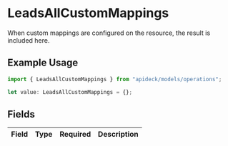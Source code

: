 # LeadsAllCustomMappings

When custom mappings are configured on the resource, the result is included here.

## Example Usage

```typescript
import { LeadsAllCustomMappings } from "apideck/models/operations";

let value: LeadsAllCustomMappings = {};
```

## Fields

| Field       | Type        | Required    | Description |
| ----------- | ----------- | ----------- | ----------- |